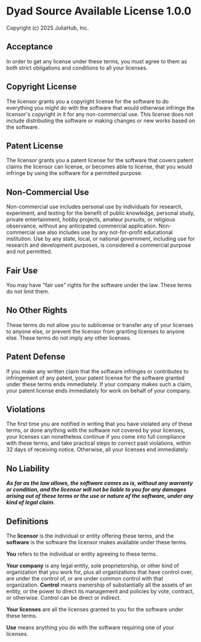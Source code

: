 # Dyad Source Available License 1.0.0

Copyright (c) 2025 JuliaHub, Inc.

## Acceptance

In order to get any license under these terms, you must agree to them as both
strict obligations and conditions to all your licenses.

## Copyright License

The licensor grants you a copyright license for the software to do everything
you might do with the software that would otherwise infringe the licensor's
copyright in it for any non-commercial  use. This license does not include
distributing the software or making changes or new works based on the software.

## Patent License

The licensor grants you a patent license for the software that covers patent
claims the licensor can license, or becomes able to license, that you would
infringe by using the software for a permitted purpose.

## Non-Commercial Use

Non-commercial use includes personal use by individuals for research,
experiment, and testing for the benefit of public knowledge, personal study,
private entertainment, hobby projects, amateur pursuits, or religious
observance, without any anticipated commercial application. Non-commercial use
also includes use by any not-for-profit educational institution. Use by any
state, local, or national government, including use for research and development
purposes, is considered a commercial purpose and not permitted.

## Fair Use

You may have "fair use" rights for the software under the law. These terms do
not limit them.

## No Other Rights

These terms do not allow you to sublicense or transfer any of your licenses to
anyone else, or prevent the licensor from granting licenses to anyone else.
These terms do not imply any other licenses.

## Patent Defense

If you make any written claim that the software infringes or contributes to
infringement of any patent, your patent license for the software granted under
these terms ends immediately. If your company makes such a claim, your patent
license ends immediately for work on behalf of your company.

## Violations

The first time you are notified in writing that you have violated any of these
terms, or done anything with the software not covered by your licenses, your
licenses can nonetheless continue if you come into full compliance with these
terms, and take practical steps to correct past violations, within 32 days of
receiving notice.  Otherwise, all your licenses end immediately.

## No Liability

***As far as the law allows, the software comes as is, without any warranty or
condition, and the licensor will not be liable to you for any damages arising
out of these terms or the use or nature of the software, under any kind of legal
claim.***

## Definitions

The **licensor** is the individual or entity offering these terms, and the
**software** is the software the licensor makes available under these terms.

**You** refers to the individual or entity agreeing to these terms.

**Your company** is any legal entity, sole proprietorship, or other kind of
organization that you work for, plus all organizations that have control over,
are under the control of, or are under common control with that organization.
**Control** means ownership of substantially all the assets of an entity, or the
power to direct its management and policies by vote, contract, or otherwise.
Control can be direct or indirect.

**Your licenses** are all the licenses granted to you for the software under
these terms.

**Use** means anything you do with the software requiring one of your licenses.
